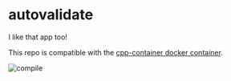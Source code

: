 # autovalidate

I like that app too!

This repo is compatible with the [cpp-container docker container](https://github.com/ChicoState/cpp-container).

![compile](https://github.com/jrbaartman/autovalidate/workflows/CI/badge.svg)
